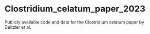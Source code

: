 # Clostridium_celatum_paper_2023
Publicly available code and data for the Clostridium celatum paper by Deitzler et al.
